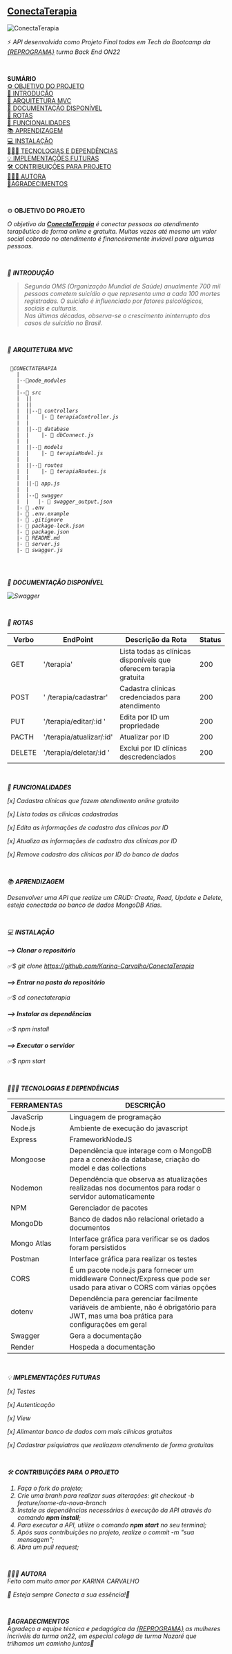 ## [ConectaTerapia](#ConectaTerapia)

![ConectaTerapia](https://github.com/Karina-Carvalho/ConectaTerapia/assets/109826751/3a62c6fe-fc7b-44ba-8dd4-bbdcc2b696d1 )

<p>


⚡ *API desenvolvida como Projeto Final todas em Tech do Bootcamp da  [{REPROGRAMA}](https://reprograma.com.br/) turma Back End ON22*

<br>

<!--ts-->
**SUMÁRIO**<BR>
[⚙️ OBJETIVO DO PROJETO](#OBJETIVO_DO_PROJETO)<BR>
[🚨 INTRODUÇÃO](#INTRODUÇÃO)<BR>
[📁 ARQUITETURA MVC](#ARQUITETURA_MVC)<BR>
[📝 DOCUMENTAÇÃO DISPONÍVEL](#DOCUMENTAÇÃO_DISPONÍVEL)<BR>
[📌 ROTAS](#ROTAS)<BR>
[🔗 FUNCIONALIDADES](#FUNCIONALIDADES)<BR>
[📚 APRENDIZAGEM](#APRENDIZAGEM)<BR>
[💻 INSTALAÇÃO](#INSTALAÇÃO)<BR>
[👩🏾‍💻 TECNOLOGIAS E DEPENDÊNCIAS](#TECNOLOGIAS_E_DEPENDÊNCIAS)<BR>
[💡 IMPLEMENTAÇÕES FUTURAS](#IMPLEMENTAÇÕES_FUTURAS)<BR>
[🛠️ CONTRIBUIÇÕES PARA PROJETO](#CONTRIBUIÇÕES_PARA_PROJETO)<BR>
[🙋🏾‍♀️ AUTORA](#AUTORA_)<BR>
[💓AGRADECIMENTOS](*AGRADECIMENTOS)<BR>

<BR>


⚙️ **OBJETIVO DO PROJETO**

 <i>O objetivo da [**ConectaTerapia**](#ConectaTerapia) é conectar pessoas ao atendimento terapêutico de forma online e gratuita. Muitas vezes até mesmo um valor social cobrado no atendimento é financeiramente inviavél para algumas pessoas.

<br>


🚨 **INTRODUÇÃO**
 >Segunda OMS (Organização Mundial de Saúde) anualmente 700 mil pessoas cometem suicídio o que representa uma a cada 100 mortes registradas. 
O suicídio é influenciado por fatores psicológicos, sociais e culturais. <br>
 Nas últimas décadas, observa-se o crescimento ininterrupto dos casos de suicídio no Brasil.
 
 <br>
 
 
 📁 **ARQUITETURA MVC**
<br>

``````

 📁CONECTATERAPIA
   |
   |--📁node_modules
   |
   |--📁 src
   |  ||
   |  ||
   |  ||--📁 controllers
   |  |    |- 📄 terapiaController.js
   |  |
   |  ||--📁 database
   |  |    |- 📄 dbConnect.js
   |  |
   |  ||--📁 models
   |  |    |- 📄 terapiaModel.js
   |  |
   |  ||--📁 routes
   |  |    |- 📄 terapiaRoutes.js
   |  |
   |  ||-📄 app.js
   |  |
   |  |--📁 swagger
   |  |   |- 📄 swagger_output.json
   |- 📄 .env
   |- 📄 .env.example
   |- 📄 .gitignore
   |- 📄 package-lock.json
   |- 📄 package.json
   |- 📄 README.md
   |- 📄 server.js
   |- 📄 swagger.js


``````
  <br>


📝 **DOCUMENTAÇÃO DISPONÍVEL**

![Swagger](https://github.com/Karina-Carvalho/ConectaTerapia/assets/109826751/b69bcf0a-4376-408f-81e0-2bd29f5ff16b)

<br>

📌 **ROTAS**

| Verbo |        EndPoint         | Descrição da Rota        | Status |
| ----- | ----------------------  | ------------------------ |--------|
|  GET  | '/terapia'              | Lista todas as clínicas disponíveis que oferecem terapia  gratuita       |  200   |  
|  POST | ' /terapia/cadastrar'   | Cadastra clínicas credenciados para atendimento        |  200   |
|  PUT  | '/terapia/editar/:id '  | Edita por ID um propriedade   |  200   |
| PACTH | '/terapia/atualizar/:id'| Atualizar por ID |  200   |
| DELETE| '/terapia/deletar/:id ' | Exclui por ID clínicas descredenciados   |  200   |

<br>


🔗 **FUNCIONALIDADES**

 [x] Cadastra clínicas  que fazem atendimento online gratuito

 [x] Lista todas as clínicas cadastradas

 [x] Edita as informações de cadastro das clínicas por ID

 [x] Atualiza as informações de cadastro das clínicas por ID

 [x] Remove cadastro das clínicas por ID do banco de dados

<br>

📚 **APRENDIZAGEM**

Desenvolver uma API que realize um CRUD: Create, Read, Update e Delete, esteja conectada ao banco de dados MongoDB Atlas.

<br>


💻 **INSTALAÇÃO** 

#### --> Clonar o repositório
</sub> ✅$ git clone https://github.com/Karina-Carvalho/ConectaTerapia

#### --> Entrar na pasta do repositório
</sub> ✅$ cd conectaterapia

#### --> Instalar as dependências
</sub> ✅$ npm install

#### --> Executar o servidor
</sub> ✅$ npm start

<br>

👩🏾‍💻  **TECNOLOGIAS E DEPENDÊNCIAS**


FERRAMENTAS | DESCRIÇÃO                                                                  
------------|---------------------------------------------------------------------------------------------------
JavaScrip   | Linguagem de programação                                                                        
Node.js     | Ambiente de execução do javascript       
Express     | FrameworkNodeJS                                                                                
Mongoose    | Dependência que interage com o MongoDB para a conexão da database, criação do model e das collections
Nodemon     | Dependência que observa as atualizações realizadas nos documentos para rodar o servidor   automaticamente                                                                                                 
NPM         | Gerenciador de pacotes
MongoDb     | Banco de dados não relacional orietado a documentos
Mongo Atlas | Interface gráfica para verificar se os dados foram persistidos
Postman     | Interface gráfica para realizar os testes
CORS        | É um pacote node.js para fornecer um middleware Connect/Express que pode ser usado para ativar o   CORS com várias opções
dotenv      | Dependência para gerenciar facilmente variáveis de ambiente, não é obrigatório para JWT, mas uma boa prática para configurações em geral
Swagger     | Gera a documentação
Render      | Hospeda a documentação

<br>


💡 **IMPLEMENTAÇÕES FUTURAS** 

[x] Testes

[x] Autenticação

[x] View

[x] Alimentar banco de dados com mais clínicas gratuitas

[x] Cadastrar psiquiatras que realiazam atendimento de forma gratuitas

<br>


🛠️  **CONTRIBUIÇÕES PARA O PROJETO**
1. Faça o fork do projeto;
2. Crie uma branh para realizar suas alterações:  git checkout -b feature/nome-da-nova-branch 
3. Instale as dependências necessárias à execução da API através do comando **npm install**;
4. Para executar a API, utilize o comando **npm start** no seu terminal;
5. Após suas contribuições no projeto, realize o commit -m "sua mensagem";
6. Abra um pull request;

<BR>


🙋🏾‍♀️ **AUTORA** <BR>
Feito com muito amor por KARINA CARVALHO<BR>

💜 *Esteja sempre Conecta a sua essência!*💜

<BR>


💓**AGRADECIMENTOS**<BR>
Agradeço a equipe técnica e pedagógica da [{REPROGRAMA}](https://reprograma.com.br/) as mulheres incrivéis da turma on22, em especial colega de turma Nazaré que trilhamos um caminho juntas💓










 
   






